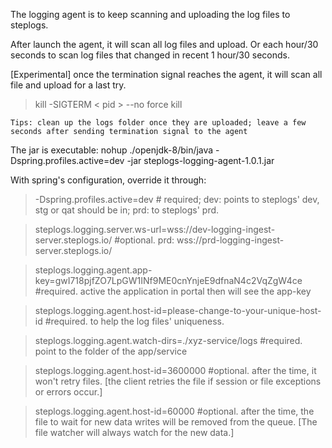 The logging agent is to keep scanning and uploading the log files to steplogs.

After launch the agent, it will scan all log files and upload.
Or each hour/30 seconds to scan log files that changed in recent 1 hour/30 seconds.


[Experimental] once the termination signal reaches the agent, it will scan all file and upload for a last try. 
> kill -SIGTERM < pid >     --no force kill

`Tips: clean up the logs folder once they are uploaded; leave a few seconds after sending termination signal to the agent`

The jar is executable: nohup ./openjdk-8/bin/java -Dspring.profiles.active=dev -jar steplogs-logging-agent-1.0.1.jar


With spring's configuration, override it through:

> -Dspring.profiles.active=dev # required; dev: points to steplogs' dev, stg or qat should be in; prd: to steplogs' prd.

> steplogs.logging.server.ws-url=wss://dev-logging-ingest-server.steplogs.io/ #optional. prd: wss://prd-logging-ingest-server.steplogs.io/

> steplogs.logging.agent.app-key=gwI718pjfZO7LpGW1INf9ME0cnYnjeE9dfnaN4c2VqZgW4ce #required. active the application in portal then will see the app-key

> steplogs.logging.agent.host-id=please-change-to-your-unique-host-id #required. to help the log files' uniqueness. 

> steplogs.logging.agent.watch-dirs=./xyz-service/logs #required. point to the folder of the app/service

> steplogs.logging.agent.host-id=3600000 #optional. after the time, it won't retry files. [the client retries the file if session or file exceptions or errors occur.]

> steplogs.logging.agent.host-id=60000 #optional. after the time, the file to wait for new data writes will be removed from the queue. [The file watcher will always watch for the new data.]
      
